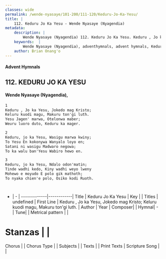 ```yaml
---
classes: wide
permalink: /wende-nyasaye/101-200/111-120/Keduru-Jo-Ka-Yesu/
title: |
    112. Keduru Jo Ka Yesu - Wende Nyasaye (Nyagendia)
metadata:
    description: |
        Wende Nyasaye (Nyagendia) 112. Keduru Jo Ka Yesu. Keduru , Jo ka Yesu, Jokedo mag Kristo; Keluru kuodi magu, Makuru ton'gi luth. Yesu Jagen' marwa, Otelonwa maber; Weuru luoro duto, Keduru ka mager.  
    keywords:  |
        Wende Nyasaye (Nyagendia), adventhymnals, advent hymnals, Keduru Jo Ka Yesu, Keduru , Jo ka Yesu, Jokedo mag Kristo; Keluru kuodi magu, Makuru ton'gi luth.. 
    author: Brian Onang'o
---
```


#### Advent Hymnals
## 112. KEDURU JO KA YESU
####  Wende Nyasaye (Nyagendia),

```txt
1
Keduru , Jo ka Yesu, Jokedo mag Kristo;
Keluru kuodi magu, Makuru ton'gi luth.
Yesu Jagen' marwa, Otelonwa maber;
Weuru luoro duto, Keduru ka mager.

2
Keduru, jo ka Yesu, Wasigu marwa kwiny;
To Yesu En kokonywa Wanyalo loyo en;
Satani ni wasigu Madwaro negowa;
To ka walu ban'Yesu Wabiro hewo en.

3
Keduru, jo ka Yesu, Ndalo odon'matin;
Tinde wadhi kedo, Kiny wadhi weyo lweny
Mohewo e moyudo E polo gik mathoth;
To nyaka chien'e polo, Osiko kodi Ruoth.




```

- |   -  |
-------------|------------|
Title | Keduru Jo Ka Yesu |
Key |  |
Titles | undefined |
First Line | Keduru , Jo ka Yesu, Jokedo mag Kristo; Keluru kuodi magu, Makuru ton'gi luth. |
Author | 
Year | 
Composer| |
Hymnal|  - |
Tune|  |
Metrical pattern | |
# Stanzas |  |
Chorus |  |
Chorus Type |  |
Subjects | |
Texts |  |
Print Texts | 
Scripture Song |  |
    
